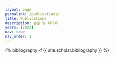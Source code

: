 ```yaml
---
layout: page
permalink: /publications/
title: Publications
description: 논문 및 페이퍼
years: [2022]
nav: true
nav_order: 1
---
```

<!-- _pages/publications.md -->
<div class="publications">

{% bibliography -f {{ site.scholar.bibliography }} %}

</div>
